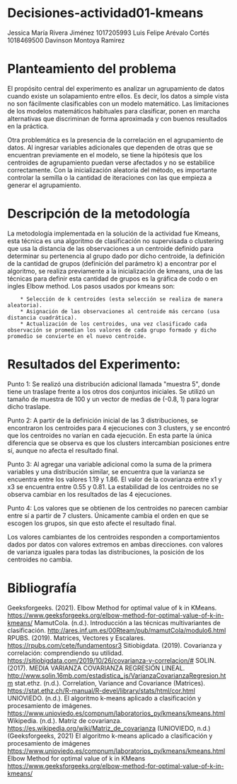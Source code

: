 # Decisiones-actividad01-kmeans

Jessica María Rivera Jiménez
1017205993
Luis Felipe Arévalo Cortés
1018469500
Davinson Montoya Ramirez

# Planteamiento del problema

El propósito central del experimento es analizar un agrupamiento de datos cuando existe un solapamiento entre ellos. Es decir, los datos a simple vista no son fácilmente clasificables con un modelo matemático. Las limitaciones de los modelos matemáticos habituales para clasificar, ponen en marcha alternativas que discriminan de forma aproximada y con buenos resultados en la práctica.

Otra problemática es la presencia de la correlación en el agrupamiento de datos. Al ingresar variables adicionales que dependen de otras que se encuentran previamente en el modelo, se tiene la hipótesis que los centroides de agrupamiento puedan verse afectados y no se estabilice correctamente. Con la inicialización aleatoria del método, es importante controlar la semilla o la cantidad de iteraciones con las que empieza a generar el agrupamiento.


# Descripción de la metodología

La metodología implementada en la solución de la actividad fue Kmeans, esta técnica es una algoritmo de clasificación no supervisada o clustering que usa la distancia de las observaciones a un centroide definido para determinar su pertenencia al grupo dado por dicho centroide, la definición de la cantidad de grupos (definición del parámetro k) a encontrar por el algoritmo, se realiza previamente a la inicialización de kmeans, una de las técnicas para definir esta cantidad de grupos es la gráfica de codo o en ingles Elbow method. Los pasos usados por kmeans son:

        * Selección de k centroides (esta selección se realiza de manera aleatoria).
        * Asignación de las observaciones al centroide más cercano (usa distancia cuadrática).
        * Actualización de los centroides, una vez clasificado cada observación se promedian los valores de cada grupo formado y dicho promedio se convierte en el nuevo centroide.


# Resultados del Experimento:

Punto 1:
Se realizó una distribución adicional llamada "muestra 5", donde tiene un traslape frente a los otros dos conjuntos iniciales. Se utilizó un tamaño de muestra de 100 y un vector de medias de (-0.8, 1) para lograr dicho traslape.

Punto 2:
A partir de la definición inicial de las 3 distribuciones, se encontraron los centroides para 4 ejecuciones con 3 clusters, y se encontró que los centroides no varían en cada ejecución. En esta parte la única diferencia que se observa es que los clusters intercambian posiciones entre sí, aunque no afecta el resultado final.

Punto 3:
Al agregar una variable adicional como la suma de la primera variables y una distribución similar, se encuentra que la varianza se encuentra entre los valores 1.19 y 1.86. El valor de la covarianza entre x1 y x3 se encuentra entre 0.55 y 0.81. La estabilidad de los centroides no se observa cambiar en los resultados de las 4 ejecuciones.

Punto 4:
Los valores que se obtienen de los centroides no parecen cambiar entre sí a partir de 7 clusters. Únicamente cambia el orden en que se escogen los grupos, sin que esto afecte el resultado final.

Los valores cambiantes de los centroides responden a comportamientos dados por datos con valores extremos en ambas direcciones. con valores de varianza iguales para todas las distribuciones, la posición de los centroides no cambia.

# Bibliografía
Geeksforgeeks. (2021). Elbow Method for optimal value of k in KMeans. https://www.geeksforgeeks.org/elbow-method-for-optimal-value-of-k-in-kmeans/
MamutCola. (n.d.). Introducción a las técnicas multivariantes de clasificación. http://ares.inf.um.es/00Rteam/pub/mamutCola/modulo6.html
RPUBS. (2019). Matrices, Vectores y Escalares. https://rpubs.com/cete/fundamentosr3
Sitiobigdata. (2019). Covarianza y correlación: comprendiendo su utilidad. https://sitiobigdata.com/2019/10/26/covarianza-y-correlacion/#
SOLIN. (2017). MEDIA VARIANZA COVARIANZA REGRESIÓN LINEAL. http://www.solin.16mb.com/estadistica_js/VarianzaCovarianzaRegresion.htm
stat.ethz. (n.d.). Correlation, Variance and Covariance (Matrices). https://stat.ethz.ch/R-manual/R-devel/library/stats/html/cor.html
UNIOVIEDO. (n.d.). El algoritmo k-means aplicado a clasificación y procesamiento de imágenes. https://www.unioviedo.es/compnum/laboratorios_py/kmeans/kmeans.html
Wikipedia. (n.d.). Matriz de covarianza. https://es.wikipedia.org/wiki/Matriz_de_covarianza
(UNIOVIEDO, n.d.)(Geeksforgeeks, 2021)
El algoritmo k-means aplicado a clasificación y procesamiento de imágenes https://www.unioviedo.es/compnum/laboratorios_py/kmeans/kmeans.html
Elbow Method for optimal value of k in KMeans https://www.geeksforgeeks.org/elbow-method-for-optimal-value-of-k-in-kmeans/
